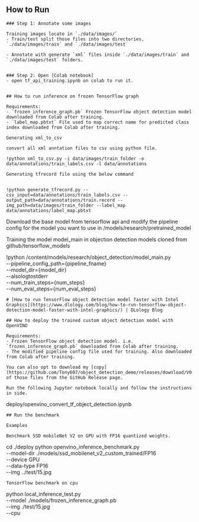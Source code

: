 ## How to Run

```
### Step 1: Annotate some images

Training images locate in `./data/images/`
- Train/test split those files into two directories, `./data/images/train` and `./data/images/test`

- Annotate with generate `xml` files inside `./data/images/train` and `./data/images/test` folders. 


### Step 2: Open [Colab notebook]
- open tf_api_training.ipynb on colab to run it.


## How to run inference on frozen TensorFlow graph

Requirements:
- `frozen_inference_graph.pb` Frozen TensorFlow object detection model downloaded from Colab after training. 
- `label_map.pbtxt` File used to map correct name for predicted class index downloaded from Colab after training.

Generating xml_to_csv

convert all xml anntation files to csv using python file.

!python xml_to_csv.py -i data/images/train_folder -o data/annotations/train_labels.csv -l data/annotations

Generating tfrecord file using the below command


!python generate_tfrecord.py --csv_input=data/annotations/train_labels.csv --output_path=data/annotations/train.record --img_path=data/images/train_folder --label_map data/annotations/label_map.pbtxt

```
Download the base model from tensorflow api and modify the pipeline config for the model you want to use in /models/research/pretrained_model

Training the model model_main in objection detection models cloned from github/tensorflow_models

!python /content/models/research/object_detection/model_main.py \
    --pipeline_config_path={pipeline_fname} \
    --model_dir={model_dir} \
    --alsologtostderr \
    --num_train_steps={num_steps} \
    --num_eval_steps={num_eval_steps}

```
# [How to run TensorFlow object detection model faster with Intel Graphics](https://www.dlology.com/blog/how-to-run-tensorflow-object-detection-model-faster-with-intel-graphics/) | DLology Blog

## How to deploy the trained custom object detection model with OpenVINO

Requirements:
- Frozen TensorFlow object detection model. i.e. `frozen_inference_graph.pb` downloaded from Colab after training.
- The modified pipeline config file used for training. Also downloaded from Colab after training.

You can also opt to download my [copy](https://github.com/Tony607/object_detection_demo/releases/download/V0.1/checkpoint.zip) of those files from the GitHub Release page.

Run the following Jupyter notebook locally and follow the instructions in side.
```
deploy/openvino_convert_tf_object_detection.ipynb
```
## Run the benchmark

Examples

Benchmark SSD mobileNet V2 on GPU with FP16 quantized weights.
```
cd ./deploy
python openvino_inference_benchmark.py\
     --model-dir ./models/ssd_mobilenet_v2_custom_trained/FP16\
     --device GPU\
     --data-type FP16\
     --img ../test/15.jpg
```
TensorFlow benchmark on cpu
```
python local_inference_test.py\
     --model ./models/frozen_inference_graph.pb\
     --img ./test/15.jpg\
     --cpu
```
